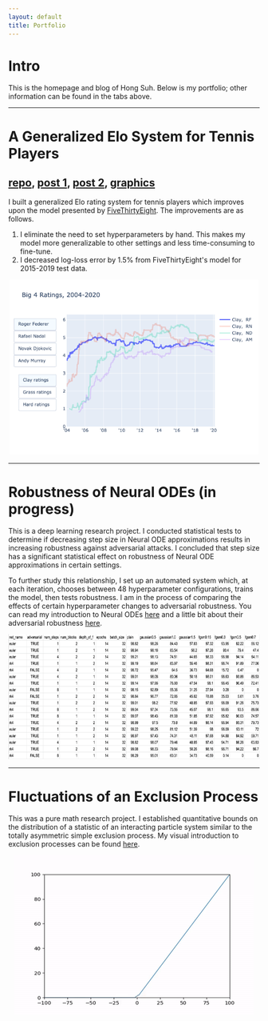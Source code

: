 ```yaml
---
layout: default
title: Portfolio
---
```


# Intro
This is the homepage and blog of Hong Suh. Below is my portfolio; other information can be found in the tabs above.

<hr>

# A Generalized Elo System for Tennis Players
## [repo](https://github.com/hongsuh7/tennis-elo), [post 1](https://hongsuh7.github.io/2020/07/07/tennis-1.html), [post 2](https://hongsuh7.github.io/2020/08/13/tennis-2.html), [graphics](https://hongsuh7.github.io/2020/08/26/tennis-3.html)
I built a generalized Elo rating system for tennis players which improves upon the model presented by [FiveThirtyEight](https://fivethirtyeight.com/features/serena-williams-and-the-difference-between-all-time-great-and-greatest-of-all-time/). The improvements are as follows.
1. I eliminate the need to set hyperparameters by hand. This makes my model more generalizable to other settings and less time-consuming to fine-tune.
2. I decreased log-loss error by 1.5% from FiveThirtyEight's model for 2015-2019 test data. 


<p align="center">
	<a href="https://hongsuh7.github.io/2020/08/26/tennis-3.html">
		<img width="500" height="350" src="/assets/tennis-3/big4.png">
	</a>
</p>

<hr>

# Robustness of Neural ODEs (in progress)
This is a deep learning research project. I conducted statistical tests to determine if decreasing step size in Neural ODE approximations results in increasing robustness against adversarial attacks. I concluded that step size has a significant statistical effect on robustness of Neural ODE approximations in certain settings. 

To further study this relationship, I set up an automated system which, at each iteration, chooses between 48 hyperparameter configurations, trains the model, then tests robustness. I am in the process of comparing the effects of certain hyperparameter changes to adversarial robustness. You can read my introduction to Neural ODEs [here](https://hongsuh7.github.io/2020/07/17/neural-ode-intro.html) and a little bit about their adversarial robustness [here](https://hongsuh7.github.io/2020/07/22/neural-ode-robustness.html).

<p align="center">
  <img width="800" height="250" src="/assets/robustness-tests.png">
</p>

<hr>

# Fluctuations of an Exclusion Process
This was a pure math research project. I established quantitative bounds on the distribution of a statistic of an interacting particle system similar to the totally asymmetric simple exclusion process. My visual introduction to exclusion processes can be found [here](https://hongsuh7.github.io/2020/08/13/particles-1.html).

<p align="center">
  <img width="480" height="320" src="/assets/particles-1/tasep_scale.gif">
</p>